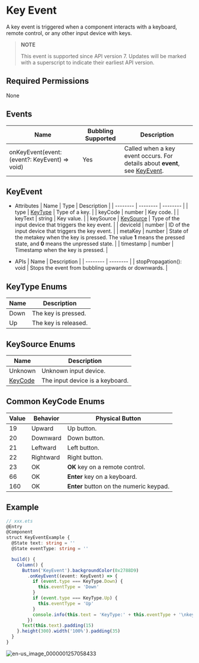 # Key Event

A key event is triggered when a component interacts with a keyboard, remote control, or any other input device with keys.

> **NOTE**
>
> This event is supported since API version 7. Updates will be marked with a superscript to indicate their earliest API version.


## Required Permissions

None


## Events

| Name | Bubbling Supported | Description |
| -------- | -------- | -------- |
| onKeyEvent(event: (event?: KeyEvent) =&gt; void) | Yes | Called when a key event occurs. For details about **event**, see [KeyEvent](#keyevent). |


## KeyEvent

- Attributes
  | Name | Type | Description |
  | -------- | -------- | -------- |
  | type | [KeyType](#keytype-enums) | Type of a key. |
  | keyCode | number | Key code. |
  | keyText | string | Key value. |
  | keySource | [KeySource](#keysource-enums) | Type of the input device that triggers the key event. |
  | deviceId | number | ID of the input device that triggers the key event. |
  | metaKey | number | State of the metakey when the key is pressed. The value **1** means the pressed state, and **0** means the unpressed state. |
  | timestamp | number | Timestamp when the key is pressed. |

- APIs
  | Name | Description |
  | -------- | -------- |
  | stopPropagation(): void | Stops the event from bubbling upwards or downwards. |

## KeyType Enums

| Name | Description |
| -------- | -------- |
| Down | The key is pressed. |
| Up | The key is released. |


## KeySource Enums
| Name | Description |
| -------- | -------- |
| Unknown | Unknown input device. |
| [KeyCode](#common-keycode-enums) | The input device is a keyboard. |

## Common KeyCode Enums

| Value | Behavior | Physical Button |
| -------- | -------- | -------- |
| 19 | Upward | Up button. |
| 20 | Downward | Down button. |
| 21 | Leftward | Left button. |
| 22 | Rightward | Right button. |
| 23 | OK | **OK** key on a remote control. |
| 66 | OK | **Enter** key on a keyboard. |
| 160 | OK | **Enter** button on the numeric keypad. |


## Example


```ts
// xxx.ets
@Entry
@Component
struct KeyEventExample {
  @State text: string = ''
  @State eventType: string = ''

  build() {
    Column() {
      Button('KeyEvent').backgroundColor(0x2788D9)
        .onKeyEvent((event: KeyEvent) => {
          if (event.type === KeyType.Down) {
            this.eventType = 'Down'
          }
          if (event.type === KeyType.Up) {
            this.eventType = 'Up'
          }
          console.info(this.text = 'KeyType:' + this.eventType + '\nkeyCode:' + event.keyCode + '\nkeyText:' + event.keyText)
        })
      Text(this.text).padding(15)
    }.height(300).width('100%').padding(35)
  }
}
```

![en-us_image_0000001257058433](figures/en-us_image_0000001257058433.gif)
